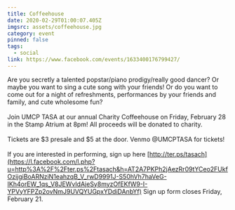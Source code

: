 ```yaml
---
title: Coffeehouse
date: 2020-02-29T01:00:07.405Z
imgsrc: assets/coffeehouse.jpg
category: event
pinned: false
tags:
  - social
link: https://www.facebook.com/events/1633400176799427/
---
```

Are you secretly a talented popstar/piano prodigy/really good dancer? Or maybe you want to sing a cute song with your friends! Or do you want to come out for a night of refreshments, performances by your friends and family, and cute wholesome fun?\
\
Join UMCP TASA at our annual Charity Coffeehouse on Friday, February 28 in the Stamp Atrium at 8pm! All proceeds will be donated to charity.\
\
Tickets are $3 presale and $5 at the door. Venmo @UMCPTASA for tickets!\
\
If you are interested in performing, sign up here [http://ter.ps/tasach](https://l.facebook.com/l.php?u=http%3A%2F%2Fter.ps%2Ftasach&h=AT2A7PKPh2jAezRr09tYCeo2FUkfOzijgiBoARNziN1eahzqB_V_rwD9991J-S50hVh7haVeG-IKh4orEW_1qs_V8JEWvIdAjeSy8myzOfEKfW9-I-YPVyYFPZp2ovNmJ9UVQYUGpxYDdiDAnbYf) Sign up form closes Friday, February 21.